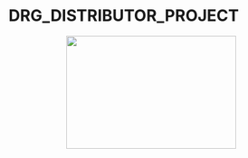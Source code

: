 # DRG_DISTRIBUTOR_PROJECT
<p align="center"><img src="Images/Login.PNG" width="300" height="200"><br></p>
